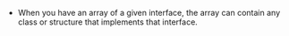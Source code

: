 - When you have an array of a given interface, the array can contain any class or structure that implements that interface.